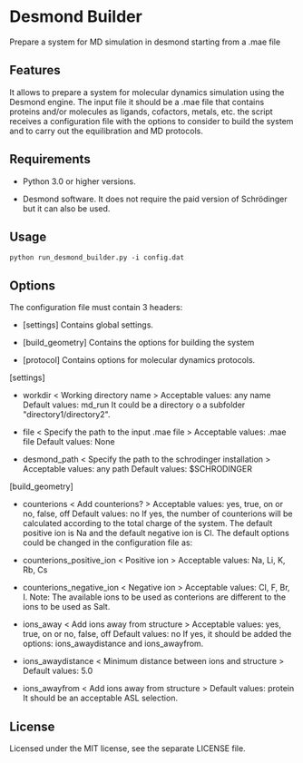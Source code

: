 # Desmond Builder
 Prepare a system for MD simulation in desmond starting from a .mae file

## Features

It allows to prepare a system for molecular dynamics simulation using the
Desmond engine. The input file it should be a .mae file that contains proteins
and/or molecules as ligands, cofactors, metals, etc.
the script receives a configuration file with the options to consider to build 
the system and to carry out the equilibration and MD protocols.

## Requirements

* Python 3.0 or higher versions.

* Desmond software. 
It does not require the paid version of Schrödinger but it can also be used.

## Usage

```
python run_desmond_builder.py -i config.dat
```

## Options

The configuration file must contain 3 headers:
* [settings]
Contains global settings.

* [build_geometry]
Contains the options for building the system

* [protocol]
Contains options for molecular dynamics protocols.

[settings]
* workdir < Working directory name >
Acceptable values: any name
Default values: md_run
It could be a directory o a subfolder "directory1/directory2".

* file < Specify the path to the input .mae file >
Acceptable values: .mae file
Default values: None

* desmond_path < Specify the path to the schrodinger installation >
Acceptable values: any path
Default values: $SCHRODINGER

[build_geometry]
* counterions < Add counterions? >
Acceptable values: yes, true, on or no, false, off
Default values: no
If yes, the number of counterions will be calculated according to the
total charge of the system.
The default positive ion is Na and the default negative ion is Cl.
The default options could be changed in the configuration file as:
* counterions_positive_ion < Positive ion >
Acceptable values: Na, Li, K, Rb, Cs
* counterions_negative_ion < Negative ion >
Acceptable values: Cl, F, Br, I.
Note: The available ions to be used as conterions are different to the ions
to be used as Salt.

* ions_away < Add ions away from structure >
Acceptable values: yes, true, on or no, false, off
Default values: no
If yes, it should be added the options: ions_awaydistance and ions_awayfrom.

* ions_awaydistance < Minimum distance between ions and structure >
Default values: 5.0

* ions_awayfrom < Add ions away from structure >
Default values: protein
It should be an acceptable ASL selection.


## License

Licensed under the MIT license, see the separate LICENSE file.